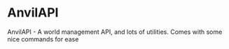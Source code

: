 AnvilAPI
========

AnvilAPI - A world management API, and lots of utilities. Comes with some nice commands for ease
